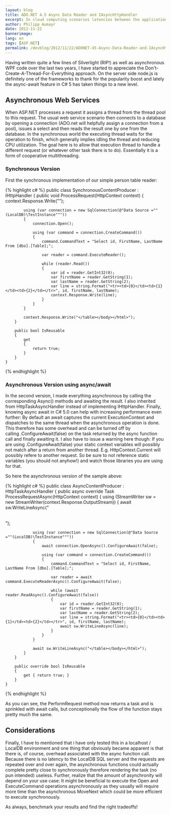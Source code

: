 ```yaml
---
layout: blog
title: ADO.NET 4.5 Async Data Reader and IAsyncHttpHandler
excerpt: In cloud computing scenarios latencies between the application and database server are usually higher compared to an on premise scenario. With the rise of node.js I/O driven web hosts are becoming more familiar and ADO.Net 4.5 aids this by providing Async methods to I/O bound functions. 
author: Philipp Aumayr
date: 2012-11-22
bannerimage: 
lang: en
tags: [ASP.NET]
permalink: /devblog/2012/11/22/ADONET-45-Async-Data-Reader-and-IAsyncHttpHandler
---
```


<p>Having written quite a few lines of Silverlight (RIP!) as well as asynchronous WPF code over the last two years, I have started to appreciate the Don't-Create-A-Thread-For-Everything approach. On the server side node.js is definitely one of the frameworks to thank for the popularity boost and lately the async-await feature in C# 5 has taken things to a new level.</p><h2>Asynchronous Web Services</h2><p>When ASP.NET processes a request it assigns a thread from the thread pool to this request. The usual web service scenario then connects to a database by opening a connection (ADO.net will helpfully assign a connection from a pool), issues a select and then reads the result one by one from the database. In the synchronous world the executing thread waits for the operation to finish, which generally implies idling the thread and reducing CPU utilization. The goal here is to allow that execution thread to handle a different request (or whatever other task there is to do). Essentially it is a form of cooperative multithreading.</p><h3>Synchronous Version</h3><p>First the synchronous implementation of our simple person table reader:</p>{% highlight c# %}    public class SynchronousContentProducer : IHttpHandler
    {
        public void ProcessRequest(HttpContext context)
        {
            context.Response.Write("<!DOCTYPE html><html><head></head><body><table>");

            using (var connection = new SqlConnection(@"Data Source =""(LocalDB)\TestInstance"""))
            {
                connection.Open();

                using (var command = connection.CreateCommand())
                {
                    command.CommandText = "Select id, FirstName, LastName From [dbo].[Table];";

                    var reader = command.ExecuteReader();

                    while (reader.Read())
                    {
                        var id = reader.GetInt32(0);
                        var firstName = reader.GetString(1);
                        var lastName = reader.GetString(2);
                        var line = string.Format("<tr><td>{0}</td><td>{1}</td><td>{2}</td></tr>", id, firstName, lastName);
                        context.Response.Write(line);
                    }
                }
            }

            context.Response.Write("</table></body></html>");
        }

        public bool IsReusable
        {
            get
            {
                return true;
            }
        }
    }
{% endhighlight %}<h3>Asynchronous Version using async/await</h3><p>In the second version, I made everything asynchronous by calling the corresponding Async() methods and awaiting the result. I also inherited from HttpTaskAsyncHandler instead of implementing IHttpHandler. Finally, knowing async await in C# 5.0 can help with increasing performance even further: By default an await captures the current ExecutionContext and dispatches to the same thread when the asynchronous operation is done. This therefore has some overhead and can be turned off by calling .ConfigureAwait(false) on the task returned by the async function call and finally awaiting it. I also have to issue a warning here though: If you are using .ConfigureAwait(false) your static context variables will possibly not match after a return from another thread. E.g. HttpContext.Current will possibly refere to another request. So be sure to not reference static variables (you should not anyhow!) and watch those libraries you are using for that.</p><p>So here the asynchronous version of the sample above:</p>{% highlight c# %}    public class AsyncContentProducer : HttpTaskAsyncHandler
    {
        public async override Task ProcessRequestAsync(HttpContext context)
        {
            using (StreamWriter sw = new StreamWriter(context.Response.OutputStream))
            {
                await sw.WriteLineAsync("<!DOCTYPE html><html><head></head><body><table>");

                using (var connection = new SqlConnection(@"Data Source =""(LocalDB)\TestInstance"""))
                {
                    await connection.OpenAsync().ConfigureAwait(false);

                    using (var command = connection.CreateCommand())
                    {
                        command.CommandText = "Select id, FirstName, LastName From [dbo].[Table];";

                        var reader = await command.ExecuteReaderAsync().ConfigureAwait(false);

                        while (await reader.ReadAsync().ConfigureAwait(false))
                        {
                            var id = reader.GetInt32(0);
                            var firstName = reader.GetString(1);
                            var lastName = reader.GetString(2);
                            var line = string.Format("<tr><td>{0}</td><td>{1}</td><td>{2}</td></tr>", id, firstName, lastName);
                            await sw.WriteLineAsync(line);
                        }
                    }
                }

                await sw.WriteLineAsync("</table></body></html>");
            }
        }

        public override bool IsReusable
        {
            get { return true; }
        }
    }
{% endhighlight %}<p>As you can see, the PerformRequest method now returns a task and is sprinkled with await calls, but conceptionally the flow of the function stays pretty much the same.</p><h2>Considerations</h2><p>Finally, I have to mentioned that i have only tested this in a localhost / LocalDB environment and one thing that obviously became apparent is that there is, of course, overhead associated with the async function call. Because there is no latency to the LocalDB SQL server and the requests are repeated over and over again, the asynchronous functions could actually complete pretty close to synchronously therefore rendering the task (no pun intended) useless. Further, realize that the amount of asynchronity will depend on your use case: It might be beneficial to execute the Open and ExecuteCommand operations asynchronously as they usually will require more time than the asynchronous MoveNext which could be more efficient to execute synchronously.</p><p>As always, benchmark your results and find the right tradeoffs!</p>